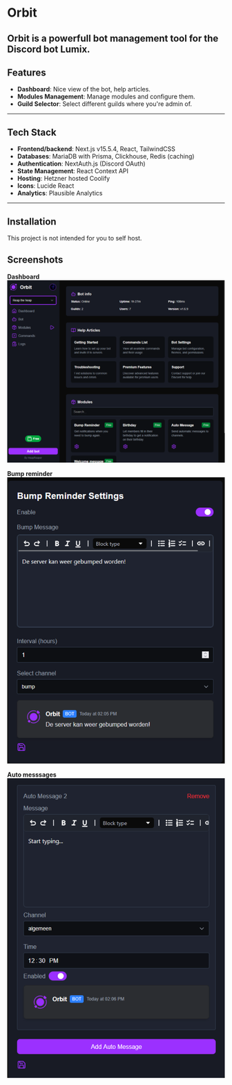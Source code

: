# Orbit

Orbit is a powerfull bot management tool for the Discord bot Lumix.
---

## Features
- **Dashboard**: Nice view of the bot, help articles.
- **Modules Management**: Manage modules and configure them.
- **Guild Selector**: Select different guilds where you're admin of.
---

## Tech Stack
- **Frontend/backend**: Next.js v15.5.4, React, TailwindCSS
- **Databases**: MariaDB with Prisma, Clickhouse, Redis (caching)
- **Authentication**: NextAuth.js (Discord OAuth)
- **State Management**: React Context API
- **Hosting**: Hetzner hosted Coolify
- **Icons**: Lucide React
- **Analytics**: Plausible Analytics

---

## Installation
This project is not intended for you to self host.

## Screenshots
**Dashboard**
![Dashboard Screenshot](./public/screenshots/dashboard.png)

**Bump reminder**
![Bump Reminder Screenshot](./public/screenshots/bump_reminder.png)

**Auto messsages**
![Auto Messages Screenshot](./public/screenshots/auto_message_2.png)
